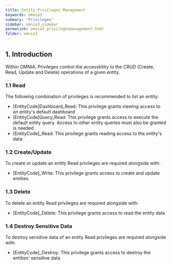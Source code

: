 ```yaml
---
title: Entity Privileges Management
keywords: omnia3
summary: "Privileges"
sidebar: omnia3_sidebar
permalink: omnia3_privilegesmanagement.html
folder: omnia3
---
```


## 1. Introduction

Within OMNIA, Privileges control the accessbility to the CRUD (Create, Read, Update and Delete) operations of a given entity.


### 1.1 Read

The following combination of privileges is recommended to list an entity:

- [EntityCode]Dashboard_Read:  This privilege grants viewing access to an entity's default dashboard
- [EntityCode]Query_Read: This privilege grants access to execute the default entity query. Access to other entity queries must also be granted is needed
- [EntityCode]_Read: This privilege grants reading access to the entity's data


### 1.2 Create/Update

To create or update an entity Read privileges are required alongside with:

- [EntityCode]_Write: This privilege grants access to create and update entities.


### 1.3 Delete

To delete an entity Read privileges are required alongside with:

- [EntityCode]_Delete: This privilege grants access to read the entity data


### 1.4 Destroy Sensitive Data

To destroy sensitive data of an entity Read privileges are required alongside with:

- [EntityCode]_Destroy: This privilege grants access to destroy the entities' sensitive data
